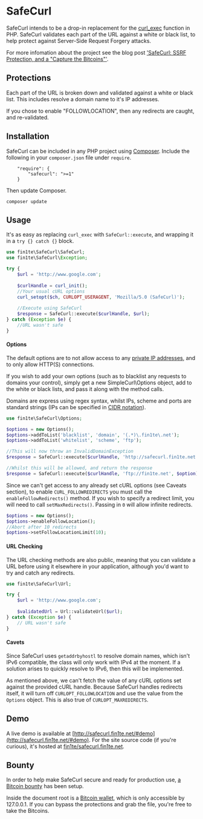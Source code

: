 # SafeCurl

SafeCurl intends to be a drop-in replacement for the [curl_exec](http://php.net/manual/en/function.curl-exec.php) function in PHP. SafeCurl validates each part of the URL against a white or black list, to help protect against Server-Side Request Forgery attacks.

For more infomation about the project see the blog post ['SafeCurl: SSRF Protection, and a "Capture the Bitcoins"'](http://blog.fin1te.net/post/86235998757/safecurl-ssrf-protection-and-a-capture-the-bitcoins).

## Protections

Each part of the URL is broken down and validated against a white or black list. This includes resolve a domain name to it's IP addresses.

If you chose to enable "FOLLOWLOCATION", then any redirects are caught, and re-validated.

## Installation

SafeCurl can be included in any PHP project using [Composer](https://getcomposer.org). Include the following in your `composer.json` file under `require`.

```
    "require": {
        "safecurl": ">=1"
    }
```

Then update Composer.

```
composer update
```

## Usage

It's as easy as replacing `curl_exec` with `SafeCurl::execute`, and wrapping it in a `try {} catch {}` block.

```php
use fin1te\SafeCurl\SafeCurl;
use fin1te\SafeCurl\Exception;

try {
    $url = 'http://www.google.com';
            
    $curlHandle = curl_init();
    //Your usual cURL options
    curl_setopt($ch, CURLOPT_USERAGENT, 'Mozilla/5.0 (SafeCurl)');
                            
    //Execute using SafeCurl
    $response = SafeCurl::execute($curlHandle, $url);
} catch (Exception $e) {
    //URL wasn't safe
}
```
#### Options

The default options are to not allow access to any [private IP addresses](http://en.wikipedia.org/wiki/Private_network), and to only allow HTTP(S) connections.

If you wish to add your own options (such as to blacklist any requests to domains your control), simply get a new SimpleCurl\Options object, add to the white or black lists, and pass it along with the method calls.

Domains are express using regex syntax, whilst IPs, scheme and ports are standard strings (IPs can be specified in [CIDR notation](https://en.wikipedia.org/wiki/Cidr)).

```php
use fin1te\SafeCurl\Options;

$options = new Options();
$options->addToList('blacklist', 'domain', '(.*)\.fin1te\.net');
$options->addToList('whitelist', 'scheme', 'ftp');

//This will now throw an InvalidDomainException
$response = SafeCurl::execute($curlHandle, 'http://safecurl.fin1te.net', $options);

//Whilst this will be allowed, and return the response
$response = SafeCurl::execute($curlHandle, 'ftp://fin1te.net', $option);
```

Since we can't get access to any already set cURL options (see Caveats section), to enable `CURL_FOLLOWREDIRECTS` you must call the `enableFollowRedirects()` method. If you wish to specify a redirect limit, you will need to call `setMaxRedirects()`. Passing in `0` will allow infinite redirects.

```php
$options = new Options();
$options->enableFollowLocation();
//Abort after 10 redirects
$options->setFollowLocationLimit(10);
```

#### URL Checking

The URL checking methods are also public, meaning that you can validate a URL before using it elsewhere in your application, although you'd want to try and catch any redirects.

```php
use fin1te\SafeCurl\Url;

try {
    $url = 'http://www.google.com';
    
    $validatedUrl = Url::validateUrl($url);
} catch (Exception $e) {
    // URL wasn't safe
}
```

#### Cavets
Since SafeCurl uses `getaddrbyhostl` to resolve domain names, which isn't IPv6 compatible, the class will only work with IPv4 at the moment. If a solution arises to quickly resolve to IPv6, then this will be implemented.

As mentioned above, we can't fetch the value of any cURL options set against the provided cURL handle. Because SafeCurl handles redirects itself, it will turn off `CURLOPT_FOLLOWLOCATION` and use the value from the `Options` object. This is also true of `CURLOPT_MAXREDIRECTS`.

## Demo

A live demo is available at [http://safecurl.fin1te.net/#demo](http://safecurl.fin1te.net/#demo). For the site source code (if you're curious), it's hosted at [fin1te/safecurl.fin1te.net](https://github.com/fin1te/safecurl.fin1te.net).

## Bounty

In order to help make SafeCurl secure and ready for production use, [a Bitcoin bounty](http://safecurl.fin1te.net/#bounty) has been setup. 

Inside the document root is a [Bitcoin wallet](http://safecurl.fin1te.net/btc.txt), which is only accessible by 127.0.0.1. If you can bypass the protections and grab the file, you're free to take the Bitcoins.
